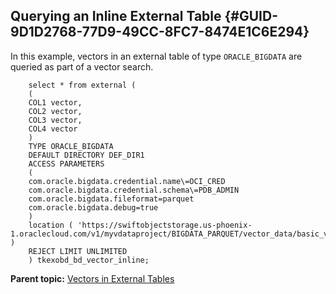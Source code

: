 ## Querying an Inline External Table {#GUID-9D1D2768-77D9-49CC-8FC7-8474E1C6E294}

In this example, vectors in an external table of type `ORACLE_BIGDATA` are queried as part of a vector search. 
```
    select * from external (
    (
    COL1 vector,
    COL2 vector,
    COL3 vector,
    COL4 vector
    )
    TYPE ORACLE_BIGDATA
    DEFAULT DIRECTORY DEF_DIR1
    ACCESS PARAMETERS
    (
    com.oracle.bigdata.credential.name\=OCI_CRED
    com.oracle.bigdata.credential.schema\=PDB_ADMIN
    com.oracle.bigdata.fileformat=parquet
    com.oracle.bigdata.debug=true
    )
    location ( 'https://swiftobjectstorage.us-phoenix-1.oraclecloud.com/v1/myvdataproject/BIGDATA_PARQUET/vector_data/basic_vector_data.parquet' )
    REJECT LIMIT UNLIMITED
    ) tkexobd_bd_vector_inline;
```
    

**Parent topic:** [Vectors in External Tables](vectors-external-tables.md)
